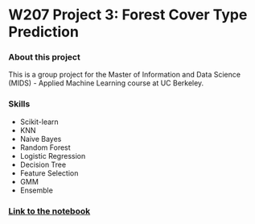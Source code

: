 # W207 Project 3: Forest Cover Type Prediction

### About this project

This is a group project for the Master of Information and Data Science (MIDS) - Applied Machine Learning course at UC Berkeley.

### Skills

* Scikit-learn
* KNN
* Naive Bayes
* Random Forest
* Logistic Regression
* Decision Tree
* Feature Selection
* GMM
* Ensemble

### [Link to the notebook](https://github.com/nobuyamaguchi/w207_final/blob/hien/notebook/W207_P3_Nguyen_Sun_Yamaguchi.ipynb)
